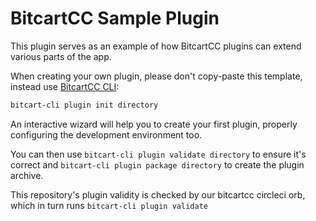 # BitcartCC Sample Plugin

This plugin serves as an example of how BitcartCC plugins can extend various parts of the app.

When creating your own plugin, please don't copy-paste this template, instead use [BitcartCC CLI](https://github.com/bitcartcc/bitcart-cli):

```bash
bitcart-cli plugin init directory
```

An interactive wizard will help you to create your first plugin, properly configuring the development environment too.

You can then use `bitcart-cli plugin validate directory` to ensure it's correct and `bitcart-cli plugin package directory` to create the plugin archive.

This repository's plugin validity is checked by our bitcartcc circleci orb, which in turn runs `bitcart-cli plugin validate`
